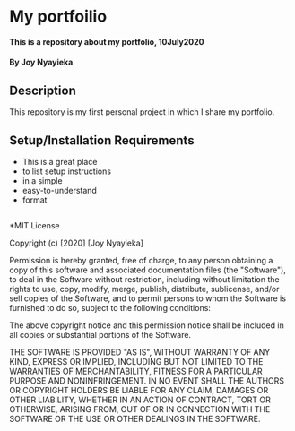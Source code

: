 # My portfoilio
#### This is a repository about my portfolio, 10July2020
#### By **Joy Nyayieka**
## Description
This repository is my first personal project in which I share my portfolio.
## Setup/Installation Requirements
* This is a great place
* to list setup instructions
* in a simple
* easy-to-understand
* format
## 
## 
### 
*MIT License

Copyright (c) [2020] [Joy Nyayieka]

Permission is hereby granted, free of charge, to any person obtaining a copy
of this software and associated documentation files (the "Software"), to deal
in the Software without restriction, including without limitation the rights
to use, copy, modify, merge, publish, distribute, sublicense, and/or sell
copies of the Software, and to permit persons to whom the Software is
furnished to do so, subject to the following conditions:

The above copyright notice and this permission notice shall be included in all
copies or substantial portions of the Software.

THE SOFTWARE IS PROVIDED "AS IS", WITHOUT WARRANTY OF ANY KIND, EXPRESS OR
IMPLIED, INCLUDING BUT NOT LIMITED TO THE WARRANTIES OF MERCHANTABILITY,
FITNESS FOR A PARTICULAR PURPOSE AND NONINFRINGEMENT. IN NO EVENT SHALL THE
AUTHORS OR COPYRIGHT HOLDERS BE LIABLE FOR ANY CLAIM, DAMAGES OR OTHER
LIABILITY, WHETHER IN AN ACTION OF CONTRACT, TORT OR OTHERWISE, ARISING FROM,
OUT OF OR IN CONNECTION WITH THE SOFTWARE OR THE USE OR OTHER DEALINGS IN THE
SOFTWARE.
